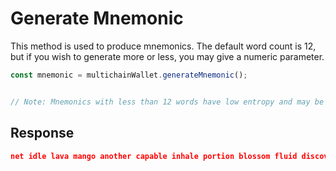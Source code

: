 # Generate Mnemonic

This method is used to produce mnemonics. The default word count is 12, but if you wish to generate more or less, you may give a numeric parameter.

```js
const mnemonic = multichainWallet.generateMnemonic();


// Note: Mnemonics with less than 12 words have low entropy and may be guessed by an attacker.
```

## Response

```json
net idle lava mango another capable inhale portion blossom fluid discover cruise
```
